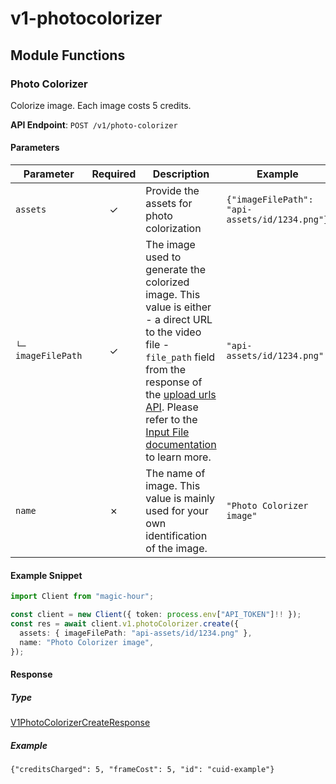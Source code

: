 # v1-photocolorizer

## Module Functions

<!-- CUSTOM DOCS START -->

<!-- CUSTOM DOCS END -->

### Photo Colorizer <a name="create"></a>

Colorize image. Each image costs 5 credits.

**API Endpoint**: `POST /v1/photo-colorizer`

#### Parameters

| Parameter | Required | Description | Example |
|-----------|:--------:|-------------|--------|
| `assets` | ✓ | Provide the assets for photo colorization | `{"imageFilePath": "api-assets/id/1234.png"}` |
| `└─ imageFilePath` | ✓ | The image used to generate the colorized image. This value is either - a direct URL to the video file - `file_path` field from the response of the [upload urls API](https://docs.magichour.ai/api-reference/files/generate-asset-upload-urls).  Please refer to the [Input File documentation](https://docs.magichour.ai/api-reference/files/generate-asset-upload-urls#input-file) to learn more.  | `"api-assets/id/1234.png"` |
| `name` | ✗ | The name of image. This value is mainly used for your own identification of the image. | `"Photo Colorizer image"` |

#### Example Snippet

```typescript
import Client from "magic-hour";

const client = new Client({ token: process.env["API_TOKEN"]!! });
const res = await client.v1.photoColorizer.create({
  assets: { imageFilePath: "api-assets/id/1234.png" },
  name: "Photo Colorizer image",
});

```

#### Response

##### Type
[V1PhotoColorizerCreateResponse](/src/types/v1-photo-colorizer-create-response.ts)

##### Example
`{"creditsCharged": 5, "frameCost": 5, "id": "cuid-example"}`


